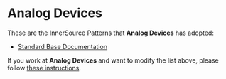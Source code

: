 # Analog Devices

These are the InnerSource Patterns that **Analog Devices** has adopted:

* [Standard Base Documentation](../patterns/2-structured/project-setup/base-documentation.md)

If you work at **Analog Devices** and want to modify the list above, please follow [these instructions](./README.md).
